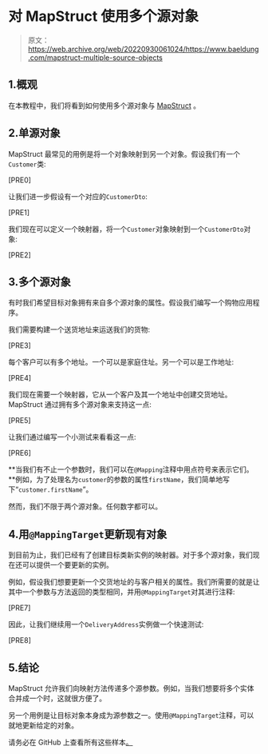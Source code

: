 # 对 MapStruct 使用多个源对象

> 原文：<https://web.archive.org/web/20220930061024/https://www.baeldung.com/mapstruct-multiple-source-objects>

## 1.概观

在本教程中，我们将看到如何使用多个源对象与 [MapStruct](/web/20221224152125/https://www.baeldung.com/mapstruct) 。

## 2.单源对象

MapStruct 最常见的用例是将一个对象映射到另一个对象。假设我们有一个`Customer`类:

[PRE0]

让我们进一步假设有一个对应的`CustomerDto`:

[PRE1]

我们现在可以定义一个映射器，将一个`Customer`对象映射到一个`CustomerDto`对象:

[PRE2]

## 3.多个源对象

有时我们希望目标对象拥有来自多个源对象的属性。假设我们编写一个购物应用程序。

我们需要构建一个送货地址来运送我们的货物:

[PRE3]

每个客户可以有多个地址。一个可以是家庭住址。另一个可以是工作地址:

[PRE4]

我们现在需要一个映射器，它从一个客户及其一个地址中创建交货地址。MapStruct 通过拥有多个源对象来支持这一点:

[PRE5]

让我们通过编写一个小测试来看看这一点:

[PRE6]

**当我们有不止一个参数时，我们可以在`@Mapping`注释中用点符号来表示它们。**例如，为了处理名为`customer`的参数的属性`firstName`，我们简单地写下“`customer.firstName`”。

然而，我们不限于两个源对象。任何数字都可以。

## 4.用`@MappingTarget`更新现有对象

到目前为止，我们已经有了创建目标类新实例的映射器。对于多个源对象，我们现在还可以提供一个要更新的实例。

例如，假设我们想要更新一个交货地址的与客户相关的属性。我们所需要的就是让其中一个参数与方法返回的类型相同，并用`@MappingTarget`对其进行注释:

[PRE7]

因此，让我们继续用一个`DeliveryAddress`实例做一个快速测试:

[PRE8]

## 5.结论

MapStruct 允许我们向映射方法传递多个源参数。例如，当我们想要将多个实体合并成一个时，这就很方便了。

另一个用例是让目标对象本身成为源参数之一。使用`@MappingTarget`注释，可以就地更新给定的对象。

请务必在 GitHub 上查看所有这些样本[。](https://web.archive.org/web/20221224152125/https://github.com/eugenp/tutorials/tree/master/mapstruct)